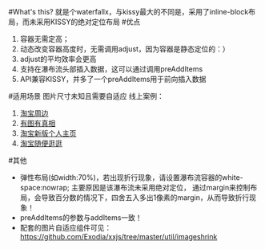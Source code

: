 #What's this?
就是个waterfallx，与kissy最大的不同是，采用了inline-block布局，而未采用KISSY的绝对定位布局
#优点
1. 容器无需定高；
2. 动态改变容器高度时，无需调用adjust，因为容器是静态定位的：）
3. adjust的平均效率会更高
4. 支持在瀑布流头部插入数据，这可以通过调用preAddItems
5. API兼容KISSY，并多了一个preAddItems用于前向插入数据

#适用场景
图片尺寸未知且需要自适应
线上案例：
1. [淘宝周边](http://zhoubian.taobao.com)
2. [有图有真相](http://www.taobao.com/go/act/sale/zhenxiang.php)
3. [淘宝新版个人主页](http://my.taobao.com/278653972)
4. [淘宝随便逛逛](http://guang.taobao.com/square/index.htm)

#其他
* 弹性布局(如width:70%)，若出现折行现象，请设置瀑布流容器的white-space:nowrap; 主要原因是该瀑布流未采用绝对定位，
  通过margin来控制布局，会导致百分数的情况下，四舍五入多出1像素的margin，从而导致折行现象！
* preAddItems的参数与addItems一致！
* 配套的图片自适应组件可见：https://github.com/Exodia/xxjs/tree/master/util/imageshrink

